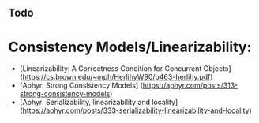 ## Todo
# Consistency Models/Linearizability:
 - [Linearizability: A Correctness Condition for Concurrent Objects] (https://cs.brown.edu/~mph/HerlihyW90/p463-herlihy.pdf)
 - [Aphyr: Strong Consistency Models] (https://aphyr.com/posts/313-strong-consistency-models)
 - [Aphyr: Serializability, linearizability and locality] (https://aphyr.com/posts/333-serializability-linearizability-and-locality)
